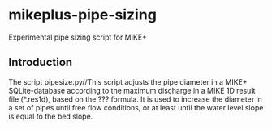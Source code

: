 # mikeplus-pipe-sizing
Experimental pipe sizing script for MIKE+


## Introduction

The script pipesize.py//This script adjusts the pipe diameter in a MIKE+ SQLite-database according to the maximum discharge in a MIKE 1D result file (*.res1d), based on  the ??? formula. It is used to increase the diameter in a set of pipes until free flow conditions, or at least until the water level slope is equal to the bed slope.

